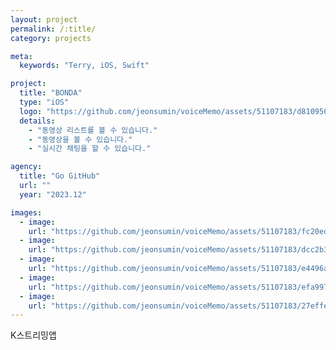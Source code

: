 ```yaml
---
layout: project
permalink: /:title/
category: projects

meta:
  keywords: "Terry, iOS, Swift"

project:
  title: "BONDA"
  type: "iOS"
  logo: "https://github.com/jeonsumin/voiceMemo/assets/51107183/d8109563-56ea-48e6-963f-38170e2d5108"
  details:
    - "동영상 리스트를 볼 수 있습니다."
    - "동영상을 볼 수 있습니다."
    - "실시간 채팅을 할 수 있습니다."

agency:
  title: "Go GitHub"
  url: ""
  year: "2023.12"

images:
  - image:
    url: "https://github.com/jeonsumin/voiceMemo/assets/51107183/fc20ed5b-7208-4449-8777-994ff3df6cf5"
  - image:
    url: "https://github.com/jeonsumin/voiceMemo/assets/51107183/dcc2b34e-afc7-45c6-a72a-b31beec88461"
  - image:
    url: "https://github.com/jeonsumin/voiceMemo/assets/51107183/e4496a5b-aa65-4be6-9b39-c4680e25364e"
  - image:
    url: "https://github.com/jeonsumin/voiceMemo/assets/51107183/efa997ac-588b-412f-b2f4-3118150447eb"
  - image:
    url: "https://github.com/jeonsumin/voiceMemo/assets/51107183/27effeb0-919f-46da-91c5-f02153494c85"
---
```

<p>K스트리밍앱</p>
